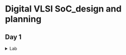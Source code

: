 # Digital VLSI SoC_design and planning
## Day 1

<details>
  <summary>Lab</summary>
 
  1. Run 'picorv32a' design synthesis using OpenLANE flow and generate necessary outputs.

      Screenshots of running each commands
  
  ![Screenshot 2024-11-28 010505](https://github.com/user-attachments/assets/9b9ebfb9-2997-45c7-96e5-f8895d4e7b89)
  ![Screenshot 2024-11-28 010750](https://github.com/user-attachments/assets/c0bc9a60-38ff-4ccf-9a24-458875dd37ef)
  2. Calculate the flop ratio.
  ![Screenshot 2024-11-28 010807](https://github.com/user-attachments/assets/edbc7213-939d-4d5b-b304-987a2d6b538c)
  ![Screenshot 2024-11-28 010819](https://github.com/user-attachments/assets/8ec32558-d44a-4f8d-ab00-bd915c74422a)
  Calculation of Flop Ratio :
      _Flop Ratio_ = 1613/14876 = 0.108429685

  
</details>

